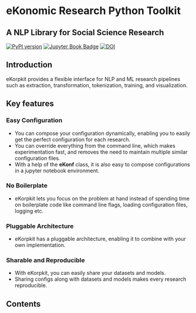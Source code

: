 # **eKo**nomic **R**esearch **P**ython Tool**kit**
## A NLP Library for Social Science Research

[![PyPI version](https://badge.fury.io/py/ekorpkit.svg)](https://badge.fury.io/py/ekorpkit) [![Jupyter Book Badge](https://jupyterbook.org/badge.svg)](https://entelecheia.github.io/ekorpkit-config/) [![DOI](https://zenodo.org/badge/DOI/10.5281/zenodo.6497226.svg)](https://doi.org/10.5281/zenodo.6497226)

## Introduction

eKorpkit provides a flexible interface for NLP and ML research pipelines such as extraction, transformation, tokenization, training, and visualization.

## Key features

### Easy Configuration

- You can compose your configuration dynamically, enabling you to easily get the perfect configuration for each research. 
- You can override everything from the command line, which makes experimentation fast, and removes the need to maintain multiple similar configuration files. 
- With a help of the **eKonf** class, it is also easy to compose configurations in a jupyter notebook environment.

### No Boilerplate

- eKorpkit lets you focus on the problem at hand instead of spending time on boilerplate code like command line flags, loading configuration files, logging etc.

### Pluggable Architecture

- eKorpkit has a pluggable architecture, enabling it to combine with your own implementation.

### Sharable and Reproducible

- With eKorpkit, you can easily share your datasets and models.
- Sharing configs along with datasets and models makes every research reproducible.

## Contents

```{tableofcontents}

```
